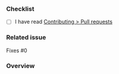 <!--
👋 Thank you for your Pull Request 🙏
-->

### Checklist

- [ ] I have read [Contributing > Pull requests](https://tuono.dev/documentation/contributing/pull-requests)

### Related issue

Fixes #0

<!-- Replace the content with "None" if you haven't an issue to link -->

### Overview

<!--

Explain the context and why you're making that change.
What is the problem you're trying to solve?
If a new feature is being added,
describe the intended use case that feature fulfills.

-->
